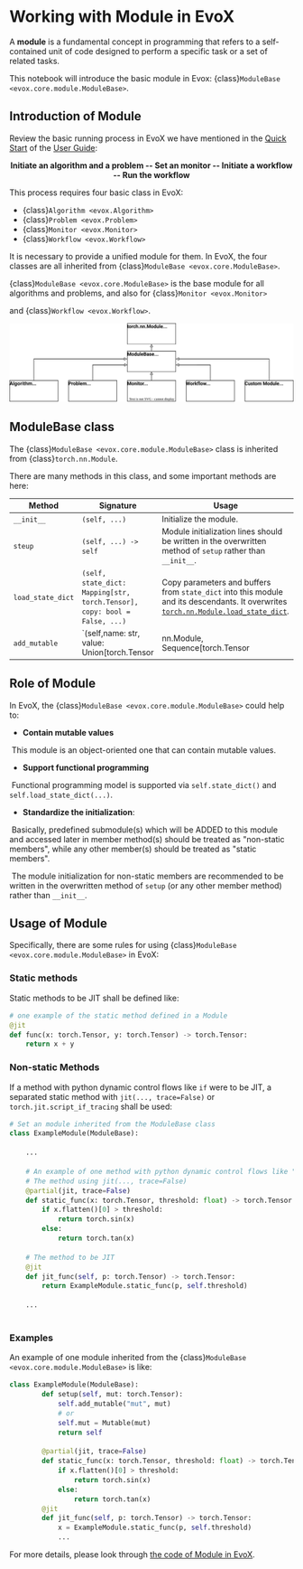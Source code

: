 # Working with Module in EvoX

A **module** is a fundamental concept in programming that refers to a self-contained unit of code designed to perform a specific task or a set of related tasks.

This notebook will introduce the basic module in Evox: {class}`ModuleBase <evox.core.module.ModuleBase>`.

## Introduction of Module

Review the basic running process in EvoX we have mentioned in the [Quick Start](https://evox.readthedocs.io/en/evoxtorch-main/guide/user/1-start.html) of the [User Guide](https://evox.readthedocs.io/en/evoxtorch-main/guide/user/index.html):

<center><b>Initiate an algorithm and a problem -- Set an monitor -- Initiate a workflow -- Run the workflow</b></center>

This process requires four basic class in EvoX:

- {class}`Algorithm <evox.Algorithm>`
- {class}`Problem <evox.Problem>`
- {class}`Monitor <evox.Monitor>`
- {class}`Workflow <evox.Workflow>`


It is necessary to provide a unified module for them. In EvoX, the four classes are all inherited from {class}`ModuleBase <evox.core.ModuleBase>`.

{class}`ModuleBase <evox.core.ModuleBase>` is the base module for all algorithms and problems, and also for {class}`Monitor <evox.Monitor>`

and {class}`Workflow <evox.Workflow>`.

![ModuBase](modulebase.drawio.svg)

## ModuleBase class

The {class}`ModuleBase <evox.core.module.ModuleBase>` class is inherited from {class}`torch.nn.Module`.

There are many methods in this class, and some important methods are here:

| Method            | Signature                                                    | Usage                                                        |
| ----------------- | ------------------------------------------------------------ | ------------------------------------------------------------ |
| `__init__`        | `(self, ...)`                                                | Initialize the module.                                       |
| `steup`           | `(self, ...) -> self`                                        | Module initialization lines should be written in the overwritten method of `setup` rather than `__init__`. |
| `load_state_dict` | `(self, state_dict: Mapping[str, torch.Tensor], copy: bool = False, ...)` | Copy parameters and buffers from `state_dict` into this module and its descendants. It overwrites [`torch.nn.Module.load_state_dict`](https://pytorch.org/docs/stable/generated/torch.nn.Module.html#torch.nn.Module.load_state_dict). |
| `add_mutable`     | `(self,name: str, value: Union[torch.Tensor | nn.Module, Sequence[torch.Tensor | nn.Module], Dict[str, torch.Tensor | nn.Module],],) -> None` | Define a mutable value in this module that can be accessed via `self.[name]` and modified in-place. |

## Role of Module

In EvoX, the {class}`ModuleBase <evox.core.module.ModuleBase>` could help to:

- **Contain mutable values** 

​	This module is an object-oriented one that can contain mutable values.

- **Support functional programming**

​	Functional programming model is supported via `self.state_dict()` and `self.load_state_dict(...)`.

- **Standardize the initialization**:

​	Basically, predefined submodule(s) which will be ADDED to this module and accessed later in member method(s) should be treated as "non-static members", while any other member(s) should be treated as "static members".	

​	The module initialization for non-static members are recommended to be written in the overwritten method of `setup` (or any other member method) rather than `__init__`.

## Usage of Module

Specifically, there are some rules for using {class}`ModuleBase <evox.core.module.ModuleBase>` in EvoX:

### Static methods

Static methods to be JIT shall be defined like:

```Python
# one example of the static method defined in a Module 
@jit
def func(x: torch.Tensor, y: torch.Tensor) -> torch.Tensor:
    return x + y
```
### Non-static Methods

If a method with python dynamic control flows like `if` were to be JIT, a separated static method with `jit(..., trace=False)` or `torch.jit.script_if_tracing` shall be used:

```python
# Set an module inherited from the ModuleBase class
class ExampleModule(ModuleBase):
    
    ...
    
    # An example of one method with python dynamic control flows like "if"
    # The method using jit(..., trace=False)
    @partial(jit, trace=False)
    def static_func(x: torch.Tensor, threshold: float) -> torch.Tensor:
        if x.flatten()[0] > threshold:
            return torch.sin(x)
        else:
            return torch.tan(x)
        
    # The method to be JIT   
    @jit
    def jit_func(self, p: torch.Tensor) -> torch.Tensor:
        return ExampleModule.static_func(p, self.threshold)
    
    ...
    
```

### Examples

An example of one module inherited from the {class}`ModuleBase <evox.core.module.ModuleBase>` is like:

```python
class ExampleModule(ModuleBase):
        def setup(self, mut: torch.Tensor):
            self.add_mutable("mut", mut)
            # or
            self.mut = Mutable(mut)
            return self

        @partial(jit, trace=False)
        def static_func(x: torch.Tensor, threshold: float) -> torch.Tensor:
            if x.flatten()[0] > threshold:
                return torch.sin(x)
            else:
                return torch.tan(x)
        @jit
        def jit_func(self, p: torch.Tensor) -> torch.Tensor:
            x = ExampleModule.static_func(p, self.threshold)
            ...
```

For more details, please look through [the code of Module in EvoX](https://evox.readthedocs.io/en/evoxtorch-main/apidocs/evox/evox.core.module.html).
